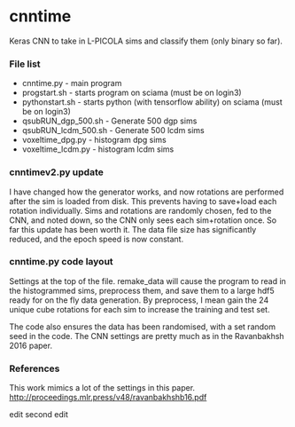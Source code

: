 # cnntime

Keras CNN to take in L-PICOLA sims and classify them (only binary so far).

### File list
+ cnntime.py - main program
+ progstart.sh - starts program on sciama (must be on login3)
+ pythonstart.sh	- starts python (with tensorflow ability) on sciama (must be on login3)
+ qsubRUN_dgp_500.sh - Generate 500 dgp sims
+ qsubRUN_lcdm_500.sh	- Generate 500 lcdm sims
+ voxeltime_dpg.py - histogram dpg sims
+ voxeltime_lcdm.py - histogram lcdm sims

### cnntimev2.py update
I have changed how the generator works, and now rotations are performed after the sim is loaded from disk. This prevents having to save+load each rotation individually. Sims and rotations are randomly chosen, fed to the CNN, and noted down, so the CNN only sees each sim+rotation once. So far this update has been worth it. The data file size has significantly reduced, and the epoch speed is now constant.

### cnntime.py code layout
Settings at the top of the file. remake_data will cause the program to read in the histogrammed sims, preprocess them, and save them to a large hdf5 ready for on the fly data generation. By preprocess, I mean gain the 24 unique cube rotations for each sim to increase the training and test set.

The code also ensures the data has been randomised, with a set random seed in the code.
The CNN settings are pretty much as in the Ravanbakhsh 2016 paper.

### References
This work mimics a lot of the settings in this paper.
http://proceedings.mlr.press/v48/ravanbakhshb16.pdf

edit
second edit
